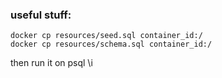 ### useful stuff:
```
docker cp resources/seed.sql container_id:/
docker cp resources/schema.sql container_id:/
```
then run it on psql \i 


